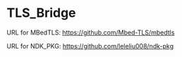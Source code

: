 # TLS_Bridge

URL for MBedTLS: https://github.com/Mbed-TLS/mbedtls

URL for NDK_PKG: https://github.com/leleliu008/ndk-pkg
